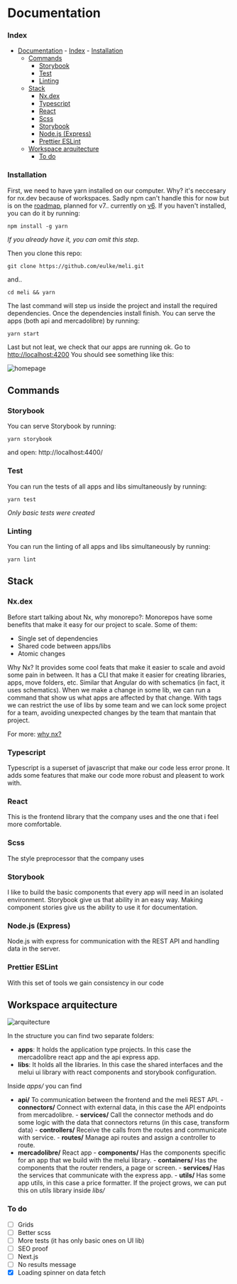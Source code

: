 # Documentation

### Index

- [Documentation](#documentation)
		- [Index](#index)
		- [Installation](#installation)
	- [Commands](#commands)
		- [Storybook](#storybook)
		- [Test](#test)
		- [Linting](#linting)
	- [Stack](#stack)
		- [Nx.dex](#nxdex)
		- [Typescript](#typescript)
		- [React](#react)
		- [Scss](#scss)
		- [Storybook](#storybook-1)
		- [Node.js (Express)](#nodejs-express)
		- [Prettier ESLint](#prettier-eslint)
	- [Workspace arquitecture](#workspace-arquitecture)
		- [To do](#to-do)

### Installation

First, we need to have yarn installed on our computer. Why? it's neccesary for nx.dev because of workspaces.
Sadly npm can't handle this for now but is on the [roadmap](https://blog.npmjs.org/post/186983646370/npm-cli-roadmap-summer-2019), planned for v7.. currently on [v6](https://github.com/npm/cli/releases/tag/v6.14.7).
If you haven't installed, you can do it by running:

    npm install -g yarn

_If you already have it, you can omit this step._

Then you clone this repo:

    git clone https://github.com/eulke/meli.git

and..

    cd meli && yarn

The last command will step us inside the project and install the required dependencies. Once the dependencies install finish. You can serve the apps (both api and mercadolibre) by running:

    yarn start

Last but not leat, we check that our apps are running ok. Go to [http://localhost:4200](http://localhost:4200)
You should see something like this:

![homepage](https://i.imgur.com/UTKYcXF.png)

## Commands

### Storybook

You can serve Storybook by running:

    yarn storybook

and open: http://localhost:4400/

### Test

You can run the tests of all apps and libs simultaneously by running:

    yarn test

_Only basic tests were created_

### Linting

You can run the linting of all apps and libs simultaneously by running:

    yarn lint

## Stack

### Nx.dex

Before start talking about Nx, why monorepo?:
Monorepos have some benefits that make it easy for our project to scale. Some of them:

- Single set of dependencies
- Shared code between apps/libs
- Atomic changes

Why Nx? It provides some cool feats that make it easier to scale and avoid some pain in between.
It has a CLI that make it easier for creating libraries, apps, move folders, etc. Similar that Angular do with schematics (in fact, it uses schematics). When we make a change in some lib, we can run a command that show us what apps are affected by that change.
With tags we can restrict the use of libs by some team and we can lock some project for a team, avoiding unexpected changes by the team that mantain that project.

For more: [why nx?](https://nx.dev/react/getting-started/why-nx)

### Typescript

Typescript is a superset of javascript that make our code less error prone. It adds some features that make our code more robust and pleasent to work with.

### React

This is the frontend library that the company uses and the one that i feel more comfortable.

### Scss

The style preprocessor that the company uses

### Storybook

I like to build the basic components that every app will need in an isolated environment. Storybook give us that ability in an easy way. Making component stories give us the ability to use it for documentation.

### Node.js (Express)

Node.js with express for communication with the REST API and handling data in the server.

### Prettier ESLint

With this set of tools we gain consistency in our code

## Workspace arquitecture

![arquitecture](https://i.imgur.com/qPvl9F0.png)

In the structure you can find two separate folders:

- **apps**: It holds the application type projects. In this case the mercadolibre react app and the api express app.
- **libs**: It holds all the libraries. In this case the shared interfaces and the melui ui library with react components and storybook configuration.

Inside _apps/_ you can find

- **api/** To communication between the frontend and the meli REST API. - **connectors/** Connect with external data, in this case the API endpoints from mercadolibre. - **services/** Call the connector methods and do some logic with the data that connectors returns (in this case, transform data) - **controllers/** Receive the calls from the routes and communicate with service. - **routes/** Manage api routes and assign a controller to route.
- **mercadolibre/** React app - **components/** Has the components specific for an app that we build with the melui library. - **containers/** Has the components that the router renders, a page or screen. - **services/** Has the services that communicate with the express app. - **utils/** Has some app utils, in this case a price formatter. If the project grows, we can put this on utils library inside _libs/_

### To do

- [ ] Grids
- [ ] Better scss
- [ ] More tests (it has only basic ones on UI lib)
- [ ] SEO proof
- [ ] Next.js
- [ ] No results message
- [x] Loading spinner on data fetch
